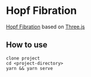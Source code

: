 
# Hopf Fibration
[Hopf Fibration](https://en.wikipedia.org/wiki/Hopf_fibration) based on [Three.js](https://threejs.org/)

## How to use
```
clone project
cd <project-directory>
yarn && yarn serve
```
